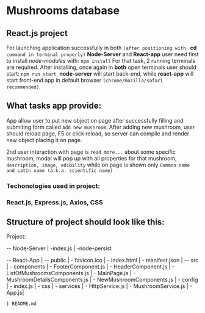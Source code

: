 # Mushrooms database
## React.js project

For launching application successfully in both ``(after positioning with ``     	<b>cd</b>  `` command in terminal properly)`` **Node-Server** and **React-app** user need first to install *node-modules* with:
``npm install`` 
For that task, 2 running terminals are required.
After installing, once again in **both** open terminals user should start:
``npm run start``,
**node-server** will start back-end, while **react-app** will start front-end app in default browser ``(chrome/mozilla/safari recommended)``.

## What tasks app provide:
App allow user to put new object on page after successfully filling and submiting form called ``Add new mushroom``. After adding new mushroom, user should reload page, F5 or click reload, so server can compile and render new object placing it on page.

2nd user interaction with page is ``read more...`` about some specific mushroom, modal will pop up with all properties for that mushroom, ``description, image, edibility`` while on page is shown only ``Common name and Latin name (a.k.a. scientific name)``
### Techonologies used in project:
<h3>React.js, Express.js, Axios, CSS</h3>

## Structure of project should look like this:

Project:

-- Node-Server
 |   -index.js
 |  -node-persist

-- React-App
|    -- public
|        - favicon.ico
|        - index.html
|        - manifest.json
|    -- src
|        - components
|            - FooterComponent.js
|            - HeaderComponent.js
|            - ListOfMushroomsComponents.js
|            - MainPage.js
|            - MushroomDetailsComponents.js
|            - NewMushroomComponents.js
|        - config
|            - index.js
|        - css 
|        - services 
|            - HttpService.js
|           - MushroomService.js
|    - App.js|

    | README.md
        
